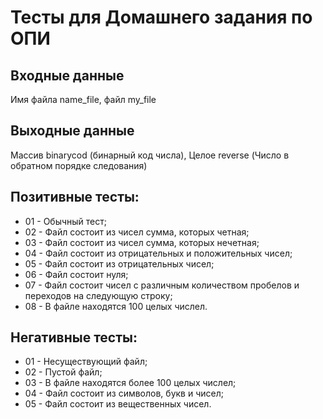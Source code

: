 # Тесты для Домашнего задания по ОПИ

## Входные данные
Имя файла name_file,  файл my_file

## Выходные данные
Массив binarycod (бинарный код числа), 
Целое reverse (Число в обратном порядке следования)

## Позитивные тесты:
- 01 - Обычный тест;
- 02 - Файл состоит из чисел сумма, которых четная;
- 03 - Файл состоит из чисел сумма, которых нечетная;
- 04 - Файл состоит из отрицательных и положительных чисел;
- 05 - Файл состоит из отрицательных чисел;
- 06 - Файл состоит нуля;
- 07 - Файл состоит чисел с различным количеством пробелов и переходов 
на следующую строку;
- 08 - В файле находятся 100 целых числел.

## Негативные тесты:
- 01 - Несуществующий файл;
- 02 - Пустой файл;
- 03 - В файле находятся более 100 целых числел;
- 04 - Файл состоит из символов, букв и чисел;
- 05 - Файл состоит из вещественных чисел.